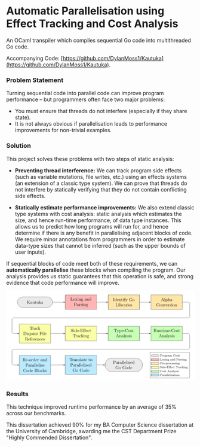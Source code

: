 # Automatic Parallelisation using Effect Tracking and Cost Analysis

An OCaml transpiler which compiles sequential Go code into multithreaded Go code.

Accompanying Code: [https://github.com/DylanMoss1/Kautuka](https://github.com/DylanMoss1/Kautuka).

### Problem Statement

Turning sequential code into parallel code can improve program performance – but programmers often face two major problems: 
- You must ensure that threads do not interfere (especially if they share state).
- It is not always obvious if parallelisation leads to performance improvements for non-trivial examples.

### Solution

This project solves these problems with two steps of static analysis: 
- **Preventing thread interference:** We can track program side effects (such as variable mutations, file writes, etc.) using an effects systems (an extension of a classic type system). We can prove that threads do not interfere by statically verifying that they do not contain conflicting side effects.

- **Statically estimate performance improvements:** We also extend classic type systems with cost analysis: static analysis which estimates the size, and hence run-time performance, of data type instances. This allows us to predict how long programs will run for, and hence determine if there is any benefit in parallelising adjacent blocks of code. We require minor annotations from programmers in order to estimate data-type sizes that cannot be inferred (such as the upper bounds of user inputs).

If sequential blocks of code meet both of these requirements, we can **automatically parallelise** these blocks when compiling the program. Our analysis provides us static guarantees that this operation is safe, and strong evidence that code performance will improve.

![](Images/Architecture.png)

### Results

This technique improved runtime performance by an average of 35% across our benchmarks.

This dissertation achieved 90% for my BA Computer Science dissertation at the University of Cambridge, awarding me the CST Department Prize "Highly Commended Dissertation".
